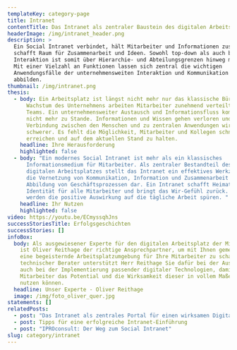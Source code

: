 ```yaml
---
templateKey: category-page
title: Intranet
contentTitle: Das Intranet als zentraler Baustein des digitalen Arbeitsplatzes
headerImage: /img/intranet_header.png
description: >
  Ein Social Intranet verbindet, hält Mitarbeiter und Informationen zusammen und
  schafft Raum für Zusammenarbeit und Ideen. Sowohl top-down als auch bottom-up
  Interaktion ist somit über Hierarchie- und Abteilungsgrenzen hinweg möglich.
  Mit einer Vielzahl an Funktionen lassen sich zentral die wichtigen
  Anwendungsfälle der unternehmensweiten Interaktion und Kommunikation
  abbilden. 
thumbnail: /img/intranet.png
thesis:
  - body: Ein Arbeitsplatz ist längst nicht mehr nur das klassische Büro. Mit
      Wachstum des Unternehmens arbeiten Mitarbeiter zunehmend verteilt und in
      Teams. Ein unternehmensweiter Austausch und Informationsfluss kommt so
      nicht mehr zu Stande. Informationen und Wissen gehen verloren und die
      Verbindung zwischen den Menschen und zu zentralen Anwendungen wird
      schwerer. Es fehlt die Möglichkeit, Mitarbeiter und Kollegen schnell zu
      erreichen und auf dem aktuellen Stand zu halten.
    headline: Ihre Herausforderung
    highlighted: false
  - body: "Ein modernes Social Intranet ist mehr als ein klassisches
      Informationsmedium für Mitarbeiter. Als zentraler Bestandteil des
      digitalen Arbeitsplatzes stellt das Intranet ein effektives Werkzeug für
      die Vernetzung von Kommunikation, Information und Zusammenarbeit und die
      Abbildung von Geschäftsprozessen dar. Ein Intranet schafft Heimat und
      Identität für alle Mitarbeiter und bringt das Wir-Gefühl zurück. Sie
      werden die positive Auswirkung auf die tägliche Arbeit spüren. "
    headline: Ihr Nutzen
    highlighted: false
video: https://youtu.be/ECmyssqhJns
successStoriesTitle: Erfolgsgeschichten
successStories: []
infoBox:
  body: Als ausgewiesener Experte für den digitalen Arbeitsplatz der Mitarbeiter
    ist Oliver Reithage der richtige Ansprechpartner, um mit Ihnen gemeinsam
    eine begeisternde Arbeitsplatzumgebung für Ihre Mitarbeiter zu schaffen. Als
    technischer Berater unterstützt Herr Reithage Sie dafür bei der Auswahl als
    auch bei der Implementierung passender digitaler Technologien, damit Ihre
    Mitarbeiter das Potential und die Wirksamkeit dieser in vollem Maße für sich
    nutzen können.
  headline: Unser Experte - Oliver Reithage
  image: /img/foto_oliver_quer.jpg
statements: []
relatedPosts:
  - post: "Das Intranet als zentrales Portal für einen wirksamen Digital Workplace "
  - post: Tipps für eine erfolgreiche Intranet-Einführung
  - post: "IPROconsult: Der Weg zum Social Intranet"
slug: category/intranet
---
```

